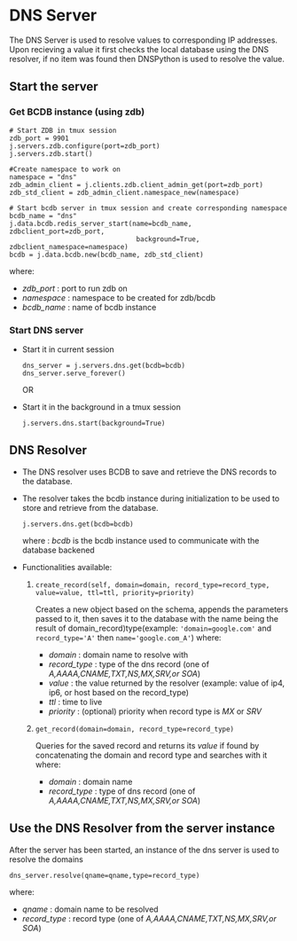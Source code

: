 # DNS Server

The DNS Server is used to resolve values to corresponding IP addresses. Upon recieving a value it first checks the local database using the DNS resolver, if no item was found then DNSPython is used to resolve the value.

## Start the server
### Get BCDB instance (using zdb)
```
# Start ZDB in tmux session
zdb_port = 9901
j.servers.zdb.configure(port=zdb_port)
j.servers.zdb.start()

#Create namespace to work on
namespace = "dns"
zdb_admin_client = j.clients.zdb.client_admin_get(port=zdb_port)
zdb_std_client = zdb_admin_client.namespace_new(namespace)

# Start bcdb server in tmux session and create corresponding namespace
bcdb_name = "dns"
j.data.bcdb.redis_server_start(name=bcdb_name, zdbclient_port=zdb_port,
                                background=True, zdbclient_namespace=namespace)
bcdb = j.data.bcdb.new(bcdb_name, zdb_std_client)
```
where:
- *zdb_port* : port to run zdb on 
- *namespace* : namespace to be created for zdb/bcdb
- *bcdb_name* : name of bcdb instance

### Start DNS server
- Start it in current session
    ```
    dns_server = j.servers.dns.get(bcdb=bcdb)
    dns_server.serve_forever() 
    ```
    OR

- Start it in the background in a tmux session
    ```
    j.servers.dns.start(background=True)
    ```

## DNS Resolver
- The DNS resolver uses BCDB to save and retrieve the DNS records to the database.
- The resolver takes the bcdb instance during initialization to be used to store and retrieve from the database.
    ```
    j.servers.dns.get(bcdb=bcdb)
    ```
    where : *bcdb* is the bcdb instance used to communicate with the database backened
- Functionalities available:
        
    1. `create_record(self, domain=domain, record_type=record_type, value=value, ttl=ttl, priority=priority)`
        
        Creates a new object based on the schema, appends the parameters passed to it, then saves it to the database with the name being the result of domain_record)type(example:  `'domain=google.com'` and `record_type='A'` then `name='google.com_A'`)
        where:
        -  *domain* : domain name to resolve with
        - *record_type* : type of the dns record (one of *A,AAAA,CNAME,TXT,NS,MX,SRV,or SOA*)
        - *value* : the value returned by the resolver (example: value of ip4, ip6, or host based on the record_type)
        - *ttl* : time to live
        - *priority* : (optional) priority when record type is *MX* or *SRV*
    
    2. `get_record(domain=domain, record_type=record_type)` 

        Queries for the saved record and returns its *value* if found by concatenating the domain and record type and searches with it
        where:
        - *domain* : domain name 
        - *record_type* : type of dns record  (one of *A,AAAA,CNAME,TXT,NS,MX,SRV,or SOA*)

## Use the DNS Resolver from the server instance
After the server has been started, an instance of the dns server is used to resolve the domains

```
dns_server.resolve(qname=qname,type=record_type)
```
where:
- *qname* : domain name to be resolved
- *record_type* : record type (one of *A,AAAA,CNAME,TXT,NS,MX,SRV,or SOA*)

